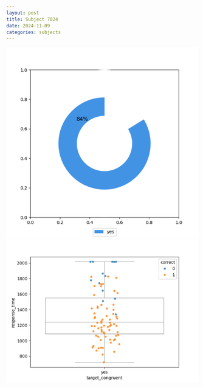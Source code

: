 ```yaml
---
layout: post
title: Subject 7024
date: 2024-11-09
categories: subjects
---
```


![](data/7024/run-4/7024_accuracy_target_congruence.png)
![](data/7024/run-4/7024_rt_congruence.png)
